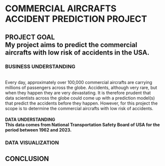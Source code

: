 <h1>COMMERCIAL AIRCRAFTS ACCIDENT PREDICTION PROJECT</h1>

<h2>PROJECT GOAL <br> My project aims to predict the commercial aircrafts with low risk of accidents in the USA.</br></h2>
<h3>BUSINESS UNDERSTANDING</h3><br>Every day, approximately over 100,000 commercial aircrafts are carrying millions of passengers across the globe. Accidents, although very rare, but when they happen they are very devastating.
It is therefore prudent that data scientists across the globe could come up with a prediction model(s) that predict the accidents before they happen.
However, for this project the scope is to determine the commercial aircrafts with low risk of accidents.
 </>
<h4>DATA UNDERSTANDING<br>This data comes from National Transportation Safety Board of USA for the period between 1962 and 2023.<br/></h4>
<h3>DATA VISUALIZATION</h3>
<h2>CONCLUSION</h2>
